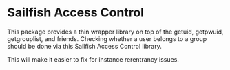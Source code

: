 Sailfish Access Control
=======================

This package provides a thin wrapper library on top of the getuid, getpwuid, getgrouplist, and friends.
Checking whether a user belongs to a group should be done via this Sailfish
Access Control library.

This will make it easier to fix for instance rerentrancy issues.

